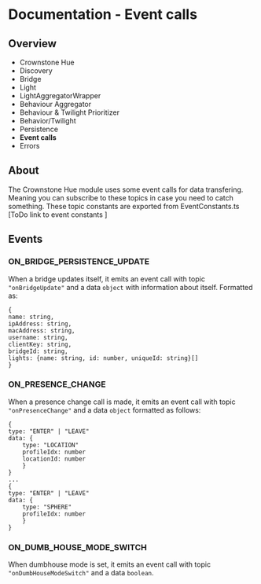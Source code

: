 
# Documentation  - Event calls
## Overview

 - Crownstone Hue  
 - Discovery
 - Bridge
 - Light 
 - LightAggregatorWrapper
 - Behaviour Aggregator 
 - Behaviour & Twilight Prioritizer 
 - Behavior/Twilight 
 - Persistence 
 - **Event calls**
 - Errors

## About
The Crownstone Hue module uses some event calls for data transfering.
Meaning you can subscribe to these topics in case you need to catch something.
These topic constants are exported from EventConstants.ts [ToDo link to event constants ]

## Events
### ON_BRIDGE_PERSISTENCE_UPDATE
When a bridge updates itself, it emits an event call with topic ```"onBridgeUpdate"``` and a data ```object``` with information about itself. Formatted as:
```
{
name: string,
ipAddress: string, 
macAddress: string, 
username: string, 
clientKey: string, 
bridgeId: string, 
lights: {name: string, id: number, uniqueId: string}[]
}
``` 
### ON_PRESENCE_CHANGE
When a presence change call is made, it emits an event call with topic ```"onPresenceChange"``` and a data ```object``` formatted as follows:
```
{
type: "ENTER" | "LEAVE"
data: {
	type: "LOCATION"
	profileIdx: number
	locationId: number
	}	
}
...
{
type: "ENTER" | "LEAVE"
data: {
	type: "SPHERE"
	profileIdx: number 
	}	
}
```

### ON_DUMB_HOUSE_MODE_SWITCH
When dumbhouse mode is set, it emits an event call with topic ```"onDumbHouseModeSwitch"``` and a data ```boolean```.